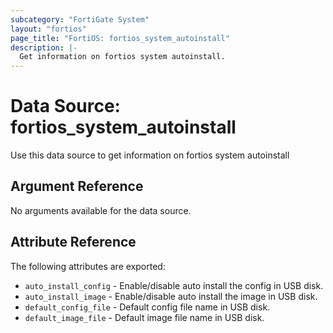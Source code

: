 ```yaml
---
subcategory: "FortiGate System"
layout: "fortios"
page_title: "FortiOS: fortios_system_autoinstall"
description: |-
  Get information on fortios system autoinstall.
---
```


# Data Source: fortios_system_autoinstall
Use this data source to get information on fortios system autoinstall

## Argument Reference

No arguments available for the data source.

## Attribute Reference

The following attributes are exported:

* `auto_install_config` - Enable/disable auto install the config in USB disk.
* `auto_install_image` - Enable/disable auto install the image in USB disk.
* `default_config_file` - Default config file name in USB disk.
* `default_image_file` - Default image file name in USB disk.

